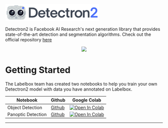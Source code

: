 ![Logo](images/detectron-logo.png)

Detectron2 is Facebook AI Research's next generation library that provides state-of-the-art detection and segmentation
algorithms. Check out the official repository [here](https://github.com/facebookresearch/detectron2) 


<div align="center">
  <img src="https://user-images.githubusercontent.com/1381301/66535560-d3422200-eace-11e9-9123-5535d469db19.png"/>
</div>

# Getting Started

The Labelbox team has created two notebooks to help you train your own Detectron2 model with data you have annotated on
Labelbox.

| Notebook                    | Github                            | Google Colab |
| --------------------------- | --------------------------------- | ------------ |
| Object Detection            | [Github](coco_object.ipynb)  | [![Open In Colab](https://colab.research.google.com/assets/colab-badge.svg)](https://colab.research.google.com/github/Labelbox/labelbox-python/blob/develop/examples/integrations/detectron2/coco_panoptic.ipynb) |
| Panoptic Detection          | [Github](coco_panoptic.ipynb)    | [![Open In Colab](https://colab.research.google.com/assets/colab-badge.svg)](https://colab.research.google.com/github/Labelbox/labelbox-python/blob/develop/examples/integrations/detectron2/coco_panoptic.ipynb)
------


